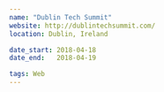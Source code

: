 ```yaml
---
name: "Dublin Tech Summit"
website: http://dublintechsummit.com/
location: Dublin, Ireland

date_start: 2018-04-18
date_end:   2018-04-19

tags: Web
---
```

